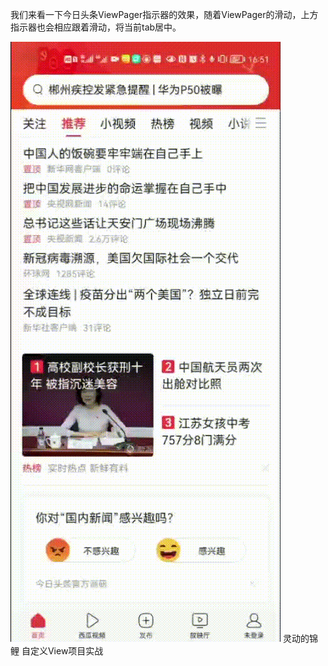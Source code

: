 我们来看一下今日头条ViewPager指示器的效果，随着ViewPager的滑动，上方指示器也会相应跟着滑动，将当前tab居中。

![](../../res/今日头条tablayout.gif)
 灵动的锦鲤 自定义View项目实战
